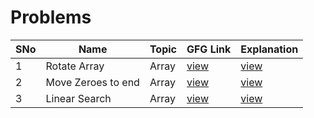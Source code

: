# Problems

SNo | Name | Topic | GFG Link | Explanation
----|------|------------|------|------------|
1 | Rotate Array | Array | [view](https://practice.geeksforgeeks.org/problems/rotate-array-by-n-elements-1587115621/1) | [view](https://takeuforward.org/data-structure/rotate-array-by-k-elements/)
2 | Move Zeroes to end | Array | [view](https://practice.geeksforgeeks.org/problems/move-all-zeroes-to-end-of-array0751/1) | [view](https://takeuforward.org/data-structure/move-all-zeros-to-the-end-of-the-array/)
3 | Linear Search | Array | [view](https://practice.geeksforgeeks.org/problems/binary-search-1587115620/1) | [view](https://takeuforward.org/data-structure/linear-search-in-c/)
